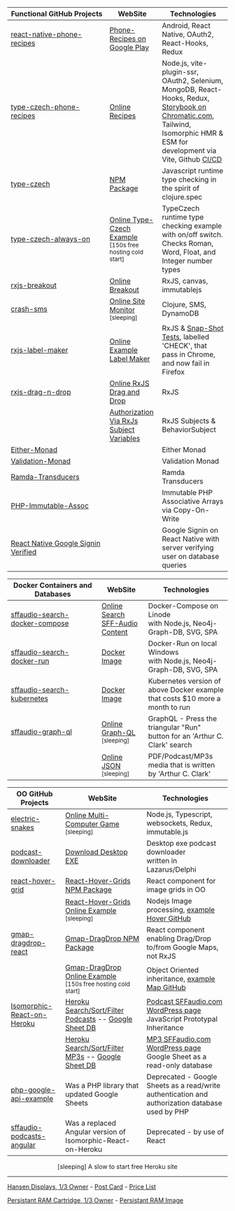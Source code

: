| Functional&nbsp;GitHub&nbsp;Projects | WebSite                                                  | Technologies                                                                                                                                                                                                                                                                                             |
| ------------------------------------ | -------------------------------------------------------- | -------------------------------------------------------------------------------------------------------------------------------------------------------------------------------------------------------------------------------------------------------------------------------------------------------- |
| [react-native-phone-recipes][rec_m]    | [Phone-Recipes on Google Play][rec_a]                          | Android, React Native, OAuth2, React-Hooks, Redux |
| [type-czech-phone-recipes][rec_g]    | [Online Recipes][rec_w]                                  | Node.js, vite-plugin-ssr, OAuth2, Selenium, MongoDB, React-Hooks, Redux, [Storybook on Chromatic.com](https://www.chromatic.com/library?appId=6269af43d179dc004af9a1ec&inviteToken=5fd55d68b13f4f51bc57632bcad949ba), Tailwind, Isomorphic HMR &amp; ESM for development via Vite, Github [CI/CD][rec_c] |
| [type-czech][tcz_g]                  | [NPM Package][tcz_n]                                     | Javascript runtime type checking in the spirit of clojure.spec                                                                                                                                                                                                                                           |
| [type-czech-always-on][aon_g]        | [Online Type-Czech Example][aon_w]<br> <sup>[150s free hosting cold start]</sup> | TypeCzech runtime type checking example with on/off switch.<br>Checks Roman, Word, Float, and Integer number types                                                                                                                                                                                       |
| [rxjs-breakout][brk_g]               | [Online Breakout][brk_w]                                 | RxJS, canvas, immutablejs                                                                                                                                                                                                                                                                                |
| [crash-sms][sms_g]                   | [Online Site Monitor][sms_w] <sup>[sleeping]</sup>                            | Clojure, SMS, DynamoDB                                                                                                                                                                                                                                                                                   |
| [rxjs-label-maker][lbl_g]            | [Online Example Label Maker][lbl_w]                      | RxJS &amp; [Snap-Shot Tests](https://steenhansen.github.io/rxjs-label-maker/tests/testing-frame.html), labelled 'CHECK', that pass in Chrome, and now fail in Firefox                                                                                                                                    |
| [rxjs-drag-n-drop][drg_g]            | [Online RxJS Drag and Drop][drg_w]                       | RxJS                                                                                                                                                                                                                                                                                                     |
|                                      | [Authorization Via RxJs Subject Variables][aut_c]        | RxJS Subjects &amp; BehaviorSubject                                                                                                                                                                                                                                                                      |     | [clojure-text-diff ][ctd_g] |     | Clojure |
| [Either-Monad][mon_g]                |                                                          | Either Monad                                                                                                                                                                                                                                                                                             |
| [Validation-Monad][val_g]            |                                                          | Validation Monad                                                                                                                                                                                                                                                                                         |
| [Ramda-Transducers ][ram_g]          |                                                          | Ramda Transducers                                                                                                                                                                                                                                                                                        |
| [PHP-Immutable-Assoc ][php_a]          |                                                          | Immutable PHP Associative Arrays via Copy-On-Write                                                                                                                                                                                                                                                                                        |
| [React Native Google Signin Verified  ][rnt_g]          |                                                          | Google Signin on React Native with server verifying user on  database queries                                                                                                                                                                                                                                                                                   |

[rec_a]: https://play.google.com/store/apps/details?id=com.fonecook3
[rec_m]: https://github.com/steenhansen/react-native-phone-recipes
[rec_g]: https://github.com/steenhansen/type-czech-phone-recipes
[rec_w]: https://phone-recipes.herokuapp.com/steenhansen1942/gmail.com
[rec_c]: https://github.com/steenhansen/type-czech-phone-recipes/actions/runs/2728792562
[tcz_g]: https://github.com/steenhansen/type-czech
[tcz_n]: https://www.npmjs.com/package/type-czech
[aon_g]: https://github.com/steenhansen/type-czech-always-on
[aon_w]: https://type-czech-always-on.onrender.com/

[brk_g]: https://github.com/steenhansen/rxjs-breakout
[brk_w]: https://steenhansen.github.io/gh-pages/
[sms_g]: https://github.com/steenhansen/crash-sms
[sms_w]: https://fathomless-woodland-85635.herokuapp.com/
[lbl_g]: https://github.com/steenhansen/rxjs-label-maker
[lbl_w]: https://steenhansen.github.io/rxjs-label-maker/
[drg_g]: https://github.com/steenhansen/rxjs-drag-n-drop
[drg_w]: https://steenhansen.github.io/rxjs-drag-n-drop/
[aut_c]: https://codepen.io/steen-hansen/pen/XWEXYgQ
[ctd_g]: https://github.com/steenhansen/clojure-text-diff
[mon_g]: https://gist.github.com/steenhansen/f9a9e9eee2fd563e378d8ddfce98cf0a
[val_g]: https://gist.github.com/steenhansen/5a0dbad5388a79ebb900b257fc7a129c
[ram_g]: https://gist.github.com/steenhansen/3e8c320725c6196c9a259661473dec42
[php_a]: https://gist.github.com/steenhansen/6b15623db6139c429c4fdf6f46ae9745
[rnt_g]: https://github.com/steenhansen/react-native-google-signin-verified

| Docker&nbsp;Containers&nbsp;and Databases | WebSite                                        | Technologies                                                                      |
| ----------------------------------------- | ---------------------------------------------- | --------------------------------------------------------------------------------- |
| [sffaudio-search-docker-compose ][sli_g]  | [Online Search SFF-Audio Content][sli_w]       | Docker-Compose on Linode<br>with Node.js, Neo4j-Graph-DB, SVG, SPA                |
| [sffaudio-search-docker-run ][swi_g]      | [Docker Image][swi_d]                          | Docker-Run on local Windows<br>with Node.js, Neo4j-Graph-DB, SVG, SPA             |
| [sffaudio-search-kubernetes][sku_g]       | [Docker Image][sku_d]                          | Kubernetes version of above Docker example<br> that costs $10 more a month to run |
| [sffaudio-graph-ql ][sgr_g]               | [Online Graph-QL][sgr_w] <sup>[sleeping]</sup> | GraphQL - Press the triangular "Run"<br>button for an 'Arthur C. Clark' search    |
|                                           | [Online JSON][sgr_j] <sup>[sleeping]</sup>     | PDF/Podcast/MP3s media that is written<br> by 'Arthur C. Clark'                   |

[sli_g]: https://github.com/steenhansen/sffaudio-search-docker-compose
[sli_w]: http://45.79.183.31/?author=isaac-asimov
[swi_g]: https://github.com/steenhansen/sffaudio-search-docker-run
[swi_d]: https://hub.docker.com/r/steenhansen/sff-audio-search
[sku_g]: https://github.com/steenhansen/sffaudio-search-kubernetes
[sku_d]: https://hub.docker.com/r/steenhansen/sff-audio-kube
[sgr_g]: https://github.com/steenhansen/sffaudio-graph-ql
[sgr_w]: https://sffaudio-graph-ql.herokuapp.com/graphiql?operationName=serch_ql&query=query%20serch_ql(%24search_parameter%3A%20String!)%20%7B%0A%20%20search_site_content(search_text%3A%20%24search_parameter)%20%7B%0A%20%20%20%20%20%20...%20on%20ArticlePage%7B%20ID%20headline%20article_post%20%20%20%7D%2C%0A%20%20%20%20...%20on%20MentionPage%7B%20ID%20headline%20mention_post%20%20%20%7D%2C%0A%20%20%20%20...%20on%20RsdMedia%20%7B%20ID%20rsd_post%20resource%0A%20%20%20%20%20%20%20%20%20%20%20%20%20%20%20%20%20%20%20%20%20%20book%7B%20author%20title%20%7D%0A%20%20%20%20%20%20%20%20%20%20%20%20%20%20%20%20%20%20%20%20%20%20podcast%20%7B%20description%20mp3%20length%20episode%20%7D%20%20%20%7D%2C%0A%20%20%20%20...%20on%20SffAudioMedia%20%7B%20ID%20sffaudio_post%20narrator%0A%20%20%20%20%20%20%20%20%20%20%20%20%20%20%20%20%20%20%20%20%20%20%20%20%20%20%20possiblebook%7B%20author%20title%20%7D%0A%20%20%20%20%20%20%20%20%20%20%20%20%20%20%20%20%20%20%20%20%20%20%20%20%20%20%20podcast%20%7B%20description%20mp3%20length%20episode%20%7D%20%20%20%7D%2C%0A%20%20%20%20...%20on%20PdfMedia%20%7B%20ID%0A%20%20%20%20%20%20%20%20%20%20%20%20%20%20%20%20%20%20%20%20%20%20book%7B%20author%20title%20%7D%0A%20%20%20%20%20%20%20%20%20%20%20%20%20%20%20%20%20%20%20%20%20%20issues%20%7B%20url%20publisher%20pages%20%7D%20%20%20%7D%0A%20%20%7D%0A%7D%0A&variables=%7B%0A%20%20%22search_parameter%22%3A%20%22Clarke%22%0A%7D
[sgr_j]: https://sffaudio-graph-ql.herokuapp.com/graphql?operationName=serch_ql&query=%0Aquery%20serch_ql(%24search_parameter%3A%20String!)%20%7B%0A%20search_site_content(search_text%3A%20%24search_parameter)%20%7B%0A%20...%20on%20ArticlePage%7B%20ID%20headline%20article_post%20%7D%2C%0A%20...%20on%20MentionPage%7B%20ID%20headline%20mention_post%20%7D%2C%0A%20...%20on%20RsdMedia%20%7B%20ID%20rsd_post%20resource%0A%20book%20%7B%20author%20title%20%7D%0A%20podcast%20%7B%20description%20mp3%20length%20episode%20%7D%20%7D%2C%0A%20...%20on%20SffAudioMedia%20%7B%20ID%20sffaudio_post%20narrator%20about%0A%20possiblebook%7B%20author%20title%20%7D%0A%20podcast%20%7B%20description%20mp3%20length%20episode%20%7D%20%7D%2C%0A%20...%20on%20PdfMedia%20%7B%20ID%0A%20book%20%7B%20author%20title%20%7D%0A%20issues%20%7B%20url%20publisher%20pages%20%7D%20%7D%0A%20%7D%0A%7D%20&variables=%7B%20%22search_parameter%22%3A%20%22clarke%22%7D

| OO GitHub Projects                  | WebSite                                                                 | Technologies                                                                   |
| ----------------------------------- | ----------------------------------------------------------------------- | ------------------------------------------------------------------------------ |
| [electric-snakes][elc_g]            | [Online Multi-Computer Game][elc_w] <sup>[sleeping]</sup>               | Node.js, Typescript, websockets, Redux, immutable.js                           |
| [podcast-downloader][dsk_g]         | [Download Desktop EXE][dsk_w]                                           | Desktop exe podcast downloader<br>written in Lazarus/Delphi                    |
| [react-hover-grid][rhg_g]           | [React-Hover-Grids NPM Package][rhg_n]                                  | React component for image grids in OO                                          |
|                                     | [React-Hover-Grids Online Example][rhg_w] <sup>[sleeping]</sup>         | Nodejs Image processing, [example Hover GitHub][rhg_e]                         |
| [gmap-dragdrop-react][map_g]        | [Gmap-DragDrop NPM Package][map_n]                                     | React component enabling Drag/Drop<br>to/from Google Maps, not RxJS            |
|                                     | [Gmap-DragDrop Online Example][map_w] <br> <sup>[150s free hosting cold start]</sup>             | Object Oriented inheritance, [example Map GitHub][map_e]                       |
| [Isomorphic-React-on-Heroku][iso_g] | [Heroku Search/Sort/Filter Podcasts][pod_h] -- [Google Sheet DB][pod_s] | [Podcast SFFaudio.com WordPress page][pod_w] JavaScript Prototypal Inheritance |
|                                     | [Heroku Search/Sort/Filter MP3s][rsd_h] -- [Google Sheet DB][rsd_s]     | [MP3 SFFaudio.com WordPress page][rsd_w] Google Sheet as a read-only database  |
| [php-google-api-example][php_g]     | Was a PHP library that updated Google Sheets                            | Deprecated - Google Sheets as a read/write authentication and authorization database used by PHP                   |
| [sffaudio-podcasts-angular][ang_g]  | Was a replaced Angular version of Isomorphic-React-on-Heroku            | Deprecated - by use of React                                                   |

[pod_h]: https://sffaudio.herokuapp.com/podcast/table
[rsd_h]: https://sffaudio.herokuapp.com/rsd/table
[pod_s]: https://docs.google.com/spreadsheets/d/1cWtA1AaY83cBuU_6vt64adDeR-dfT-X1U5VgvCRVMAg/edit#gid=0
[rsd_s]: https://docs.google.com/spreadsheets/d/1VFMgWy6wmTkFIpeNW-NkZdWmpz5iZcuULgMpjn8_QgU/edit#gid=0
[pod_w]: https://www.sffaudio.com/the-sffaudio-podcast/
[rsd_w]: https://www.sffaudio.com/reading-short-and-deep/
[elc_g]: https://github.com/steenhansen/electric-snakes
[elc_w]: https://electric-snakes.herokuapp.com/create-game
[dsk_g]: https://github.com/steenhansen/podcast-downloader
[dsk_w]: https://github.com/steenhansen/podcast-downloader/raw/master/podcast-downloader-exes.zip
[rhg_g]: https://github.com/steenhansen/react-hover-grid
[rhg_n]: https://www.npmjs.com/package/react-hover-grid
[rhg_w]: https://react-hover-grid.herokuapp.com
[rhg_e]: https://github.com/steenhansen/react-hover-grid-examples
[map_g]: https://github.com/steenhansen/gmap-dragdrop-react
[map_n]: https://www.npmjs.com/package/gmap-dragdrop-react
[map_w]: https://gmap-dragdrop-examples.onrender.com/maps
[map_e]: https://github.com/steenhansen/gmap-dragdrop-examples
[iso_g]: https://github.com/steenhansen/Isomorphic-React-on-Heroku
[php_g]: https://github.com/steenhansen/php-google-api-example
[ang_g]: https://github.com/steenhansen/sffaudio-podcasts-angular

<div align="center">[sleeping] A slow to start free Heroku site</div>

---

[Hansen Displays, 1/3 Owner](https://web.archive.org/web/20110204235449/http://hansendisplays.com/) - [Post Card](/images/hansen-displays-photo.jpg) - [Price List](/images/hansen-displays-brochure_us.pdf)

[Persistant RAM Cartridge, 1/3 Owner](https://atariage.com/forums/topic/287343-the-persistent-ram-cartridge/) - [Persistant RAM Image](/images/persistant-ram-front.jpg)
